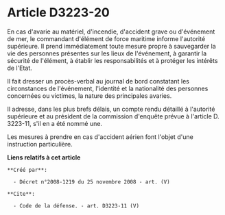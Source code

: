 # Article D3223-20

En cas d'avarie au matériel, d'incendie, d'accident grave ou d'événement de mer, le commandant d'élément de force maritime
informe l'autorité supérieure. Il prend immédiatement toute mesure propre à sauvegarder la vie des personnes présentes sur
les lieux de l'événement, à garantir la sécurité de l'élément, à établir les responsabilités et à protéger les intérêts de
l'Etat. 

Il fait dresser un procès-verbal au journal de bord constatant les circonstances de l'événement, l'identité et la nationalité
des personnes concernées ou victimes, la nature des principales avaries. 

Il adresse, dans les plus brefs délais, un compte rendu détaillé à l'autorité supérieure et au président de la commission
d'enquête prévue à l'article D. 3223-11, s'il en a été nommé une. 

Les mesures à prendre en cas d'accident aérien font l'objet d'une instruction particulière.

**Liens relatifs à cet article**

	**Créé par**:

	  - Décret n°2008-1219 du 25 novembre 2008 - art. (V)

	**Cite**:

	  - Code de la défense. - art. D3223-11 (V)
